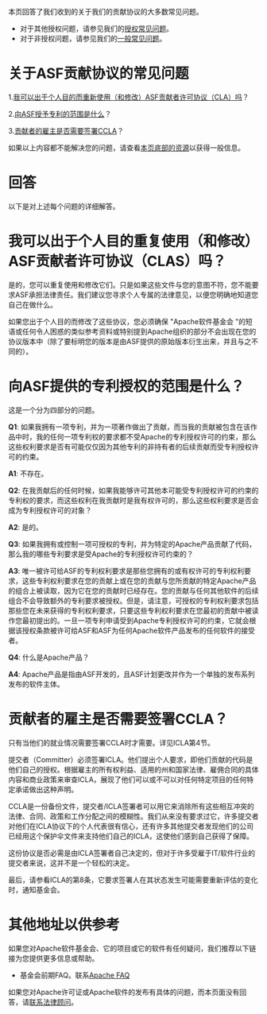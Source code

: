 本页回答了我们收到的关于我们的贡献协议的大多数常见问题。

* 对于其他授权问题，请参见我们的[授权常见问题]( https://www.apache.org/foundation/licensing.html)。
* 对于非授权问题，请参见我们的[一般常见问题]( https://www.apache.org/foundation/preFAQ.html)。

# 关于ASF贡献协议的常见问题
1.[我可以出于个人目的而重新使用（和修改）ASF贡献者许可协议（CLA）吗]( https://www.apache.org/licenses/cla-faq.html#CLA-Usage)？

2.[向ASF授予专利的范围是什么]( https://www.apache.org/licenses/cla-faq.html#PatentScope)？

3.[贡献者的雇主是否需要签署CCLA]( https://www.apache.org/licenses/cla-faq.html#cclas-not-required)？

如果以上内容都不能解决您的问题，请查看[本页底部的资源]( https://www.apache.org/licenses/cla-faq.html#resources)以获得一般信息。

# 回答
以下是对上述每个问题的详细解答。

# 我可以出于个人目的重复使用（和修改）ASF贡献者许可协议（CLAS）吗？
是的，您可以重复使用和修改它们。只是如果这些文件与您的意图不符，您不能要求ASF承担法律责任。我们建议您寻求个人专属的法律意见，以便您明确地知道您自己在做什么。

如果您出于个人目的而修改了这些协议，您必须确保 "Apache软件基金会 "的短语或任何令人困惑的类似参考资料或特别提到Apache组织的部分不会出现在您的协议版本中（除了要标明您的版本是由ASF提供的原始版本衍生出来，并且与之不同的）。

# 向ASF提供的专利授权的范围是什么？
这是一个分为四部分的问题。

**Q1**: 如果我拥有一项专利，并为一项著作做出了贡献，而当我的贡献被包含在该作品中时，我的任何一项专利权的要求都不受Apache的专利授权许可的约束，那么这些权利要求是否有可能仅仅因为其他专利的非持有者的后续贡献而受专利授权许可的约束。

**A1**: 不存在。

**Q2**: 在我贡献后的任何时候，如果我能够许可其他本可能受专利授权许可的约束的专利权的要求，而这些权利在我贡献时是我有权许可的，那么这些权利要求是否会成为专利授权许可的对象？

**A2**: 是的。

**Q3**: 如果我拥有或控制一项可授权的专利，并为特定的Apache产品贡献了代码，那么我的哪些专利要求是受Apache的专利授权许可约束的？

**A3**: 唯一被许可给ASF的专利权利要求是那些您拥有的或有权许可的专利权利要求，这些专利权利要求在您的贡献上或在您的贡献与您所贡献的特定Apache产品的组合上被读取，因为它在您的贡献时已经存在。您的贡献与任何其他软件的后续组合不会导致额外的专利要求被授权。但是，请注意，可授权的专利权利要求包括那些您在未来获得的专利权利要求，只要这些专利权利要求在您最初的贡献中被读作您最初提出的。一旦一项专利申请受到Apache专利授权许可的约束，它就会根据该授权条款被许可给ASF和ASF为任何Apache软件产品发布的任何软件的接受者。

**Q4**: 什么是Apache产品？

**A4**: Apache产品是指由ASF开发的，且ASF计划更改并作为一个单独的发布系列发布的软件主体。

# 贡献者的雇主是否需要签署CCLA？
只有当他们的就业情况需要签署CCLA时才需要。详见ICLA第4节。

提交者（Committer）必须签署ICLA。他们提出个人要求，即他们贡献的代码是他们自己的授权。根据雇主的所有权利益、适用的州和国家法律、雇佣合同的具体内容和商业政策来审查ICLA，展现了他们可以或不可以对任何特定项目的任何特定承诺做出这种声明。

CCLA是一份备份文件，提交者/ICLA签署者可以用它来消除所有这些相互冲突的法律、合同、政策和工作分配之间的模糊性。我们从来没有要求过它，许多提交者对他们在ICLA协议下的个人代表很有信心，还有许多其他提交者发现他们的公司已经用这个保护伞文件来支持他们自己的ICLA，这使他们感到自己获得了保障。

这份协议是否必需是由ICLA签署者自己决定的，但对于许多受雇于IT/软件行业的提交者来说，这并不是一个轻松的决定。

最后，请参看ICLA的第8条，它要求签署人在其状态发生可能需要重新评估的变化时，通知基金会。

# 其他地址以供参考
如果您对Apache软件基金会、它的项目或它的软件有任何疑问，我们推荐以下链接为您提供更多信息或帮助。

* 基金会前期FAQ。联系[Apache FAQ](http://www.apache.org/foundation/preFAQ.html)

如果您对Apache许可证或Apache软件的发布有具体的问题，而本页面没有回答，请[联系法律顾问]( https://www.apache.org/legal/)。
